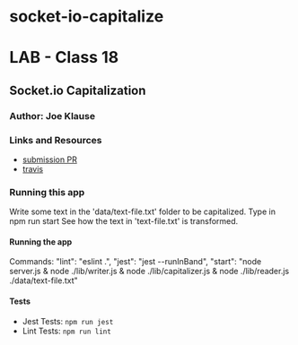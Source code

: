 # socket-io-capitalize

# LAB - Class 18

## Socket.io Capitalization

### Author: Joe Klause

### Links and Resources
* [submission PR]()
* [travis]()

### Running this app
Write some text in the 'data/text-file.txt' folder to be capitalized.
Type in npm run start
See how the text in 'text-file.txt' is transformed.

#### Running the app
Commands:
    "lint": "eslint .",
    "jest": "jest --runInBand",
    "start": "node server.js & node ./lib/writer.js & node ./lib/capitalizer.js & node ./lib/reader.js ./data/text-file.txt"
  

#### Tests
* Jest Tests: `npm run jest`
* Lint Tests: `npm run lint`
